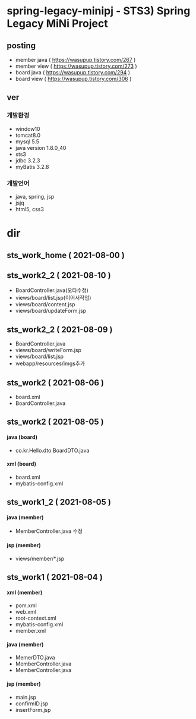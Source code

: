 # spring-legacy-minipj - STS3) Spring Legacy MiNi Project
## posting
- member java ( https://wasupup.tistory.com/267 )
- member view ( https://wasupup.tistory.com/273 )
- board java ( https://wasupup.tistory.com/294 )
- board view ( https://wasupup.tistory.com/306 )
## ver
### 개발환경
- window10
- tomcat8.0
- mysql 5.5
- java version 1.8.0_40
- sts3
- jdbc 3.2.3
- myBatis 3.2.8
### 개발언어
- java, spring, jsp
- jsjq
- html5, css3

# dir
## sts_work_home ( 2021-08-00 )

## sts_work2_2 ( 2021-08-10 )
- BoardController.java(오타수정)
- views/board/list.jsp(이어서작업)
- views/board/content.jsp
- views/board/updateForm.jsp
## sts_work2_2 ( 2021-08-09 )
- BoardController.java
- views/board/writeForm.jsp
- views/board/list.jsp
- webapp/resources/imgs추가
## sts_work2 ( 2021-08-06 )
- board.xml
- BoardController.java
## sts_work2 ( 2021-08-05 )
#### java (board)
- co.kr.Hello.dto.BoardDTO.java
#### xml (board)
- board.xml
- mybatis-config.xml
## sts_work1_2 ( 2021-08-05 )
#### java (member)
- MemberController.java 수정
#### jsp (member)
- views/member/*.jsp
## sts_work1 ( 2021-08-04 )
#### xml (member)
- pom.xml
- web.xml
- root-context.xml
- mybatis-config.xml
- member.xml
#### java (member)
- MemerDTO.java
- MemberController.java
- MemberController.java
#### jsp (member)
- main.jsp
- confirmID.jsp
- insertForm.jsp

